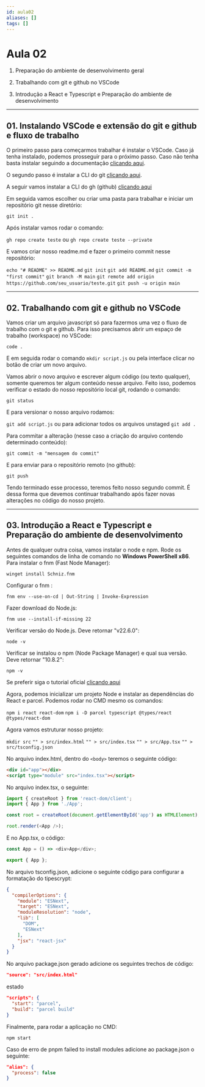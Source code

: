 ```yaml
---
id: aula02
aliases: []
tags: []
---
```


# Aula 02

01. Preparação do ambiente de desenvolvimento geral
    
02. Trabalhando com git e github no VSCode

03. Introdução a React e Typescript e Preparação do ambiente de desenvolvimento

-------------------------------------


## 01. Instalando VSCode e extensão do git e github e fluxo de trabalho

O primeiro passo para começarmos trabalhar é instalar o VSCode. Caso já tenha instalado, podemos prosseguir para o próximo passo. Caso não tenha basta instalar seguindo a documentação [clicando aqui](https://code.visualstudio.com/download).

O segundo passo é instalar a CLI do git [clicando aqui](https://git-scm.com/download/win).

A seguir vamos instalar a CLI do gh (github) [clicando aqui](https://github.com/cli/cli#installation)

Em seguida vamos escolher ou criar uma pasta para trabalhar e iniciar um repositório git nesse diretório:

`git init .`

Após instalar vamos rodar o comando:

`gh repo create teste` ou `gh repo create teste --private`

E vamos criar nosso readme.md e fazer o primeiro commit nesse repositório:

`echo "# README" >> README.md`
`git init`
`git add README.md`
`git commit -m "first commit"`
`git branch -M main`
`git remote add origin https://github.com/seu_usuario/teste.git`
`git push -u origin main`

-------------------------------------

## 02. Trabalhando com git e github no VSCode

Vamos criar um arquivo javascript só para fazermos uma vez o fluxo de trabalho com o git e github. Para isso precisamos abrir um espaço de trabalho (workspace) no VSCode:

`code .`

E em seguida rodar o comando `mkdir script.js` ou pela interface clicar no botão de criar um novo arquivo.

Vamos abrir o novo arquivo e escrever algum código (ou texto qualquer), somente queremos ter algum conteúdo nesse arquivo. Feito isso, podemos verificar o estado do nosso repositório local git, rodando o comando:

`git status`

E para versionar o nosso arquivo rodamos:

`git add script.js` ou para adicionar todos os arquivos unstaged `git add .`

Para commitar a alteração (nesse caso a criação do arquivo contendo determinado conteúdo):

`git commit -m "mensagem do commit"`

E para enviar para o repositório remoto (no github):

`git push`

Tendo terminado esse processo, teremos feito nosso segundo commit. É dessa forma que devemos continuar trabalhando após fazer novas alterações no código do nosso projeto.

-------------------------------------

## 03. Introdução a React e Typescript e Preparação do ambiente de desenvolvimento

Antes de qualquer outra coisa, vamos instalar o node e npm. Rode os seguintes comandos de linha de comando no **Windows PowerShell x86**. Para instalar o fnm (Fast Node Manager):

`winget install Schniz.fnm`

Configurar o fnm :

`fnm env --use-on-cd | Out-String | Invoke-Expression`

Fazer download do Node.js:

`fnm use --install-if-missing 22`

Verificar versão do Node.js. Deve retornar "v22.6.0":

`node -v`

Verificar se instalou o npm (Node Package Manager) e qual sua versão. Deve retornar "10.8.2":

`npm -v`

Se preferir siga o tutorial oficial [clicando aqui](https://nodejs.org/en/download/package-manager)

Agora, podemos inicializar um projeto Node e instalar as dependências do React e parcel. Podemos rodar no CMD mesmo os comandos:

`npm i react react-dom`
`npm i -D parcel typescript @types/react @types/react-dom`

Agora vamos estruturar nosso projeto:

`mkdir src`
`"" > src/index.html`
`"" > src/index.tsx`
`"" > src/App.tsx`
`"" > src/tsconfig.json`

No arquivo index.html, dentro do `<body>` teremos o seguinte código:

```HTML
<div id="app"></div>
<script type="module" src="index.tsx"></script>
```

No arquivo index.tsx, o seguinte:

```Typescript
import { createRoot } from 'react-dom/client';
import { App } from './App';

const root = createRoot(document.getElementById('app') as HTMLElement);

root.render(<App />);
```

E no App.tsx, o código:


```Typescript
const App = () => <div>App</div>;

export { App };
```

No arquivo tsconfig.json, adicione o seguinte código para configurar a formatação do tipescrypt:


```JSON
{
  "compilerOptions": {
    "module": "ESNext",
    "target": "ESNext",
    "moduleResolution": "node",
    "lib": [
      "DOM",
      "ESNext"
    ],
    "jsx": "react-jsx"
  }
}
```

No arquivo package.json gerado adicione os seguintes trechos de código:

```JSON
"source": "src/index.html"
```

estado

```JSON
"scripts": {
  "start": "parcel",
  "build": "parcel build"
}
```

Finalmente, para rodar a aplicação no CMD:

`npm start`

Caso de erro de pnpm failed to install modules adicione ao package.json o seguinte:

```JSON
"alias": {
  "process": false
}
```
